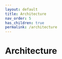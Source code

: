 ```yaml
---
layout: default
title: Architecture
nav_order: 5
has_children: true
permalink: /architecture
---
```


# [](#architecture)Architecture
